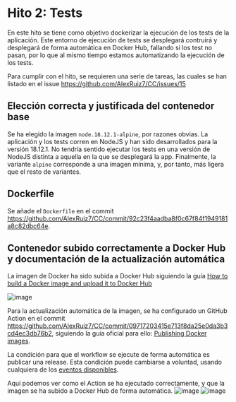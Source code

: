 # Hito 2: Tests

En este hito se tiene como objetivo dockerizar la ejecución de los tests de la 
aplicación. 
Este entorno de ejecución de tests se desplegará contruirá y desplegará de forma 
automática en Docker Hub, fallando si los test no pasan, por lo que al mismo
tiempo estamos automatizando la ejecución de los tests.

Para cumplir con el hito, se requieren una serie de tareas, las cuales se han
listado en el issue https://github.com/AlexRuiz7/CC/issues/15

## Elección correcta y justificada del contenedor base

Se ha elegido la imagen `node.18.12.1-alpine`, por razones obvias. La aplicación y los tests corren en NodeJS y han sido desarrollados para la versión 18.12.1. No tendría sentido ejecutar los tests en una versión de NodeJS distinta a aquella en la que se desplegará la app.
Finalmente, la variante `alpine` corresponde a una imagen mínima, y, por tanto, más ligera que el resto de variantes. 

## Dockerfile

Se añade el `Dockerfile` en el commit https://github.com/AlexRuiz7/CC/commit/92c23f4aadba8f0c67f84f1949181a8c82dbc64e.

## Contenedor subido correctamente a Docker Hub y documentación de la actualización automática

La imagen de Docker ha sido subida a Docker Hub siguiendo la guía [How to build a Docker image and upload it to Docker Hub](https://www.techrepublic.com/article/how-to-build-a-docker-image-and-upload-it-to-docker-hub/)

![image](https://user-images.githubusercontent.com/15186973/208750583-cbf96bae-a455-452f-8570-58118cf17bbd.png)


Para la actualización automática de la imagen, se ha configurado un GitHub Action en el commit https://github.com/AlexRuiz7/CC/commit/09717203415e713f8da25e0da3b3cd4ec3db76b2, siguiendo la guía oficial para ello: [Publishing Docker images](https://docs.github.com/en/actions/publishing-packages/publishing-docker-images).

La condición para que el workflow se ejecute de forma automática es publicar una release. Esta condición puede cambiarse a voluntad, usando cualquiera de los [eventos disponibles](https://docs.github.com/en/actions/using-workflows/events-that-trigger-workflows).

Aquí podemos ver como el Action se ha ejecutado correctamente, y que la imagen se ha subido a Docker Hub de forma automática.
![image](https://user-images.githubusercontent.com/15186973/208755660-08b2b99e-1787-4726-b032-39072952b8fd.png)
![image](https://user-images.githubusercontent.com/15186973/208755830-bc83b2c9-7306-4844-888b-94c55dc4db68.png)

